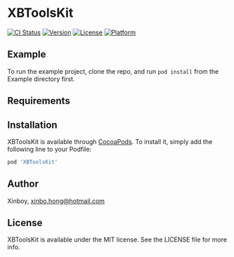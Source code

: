 # XBToolsKit

[![CI Status](https://img.shields.io/travis/Xinboy/XBToolsKit.svg?style=flat)](https://travis-ci.org/Xinboy/XBToolsKit)
[![Version](https://img.shields.io/cocoapods/v/XBToolsKit.svg?style=flat)](https://cocoapods.org/pods/XBToolsKit)
[![License](https://img.shields.io/cocoapods/l/XBToolsKit.svg?style=flat)](https://cocoapods.org/pods/XBToolsKit)
[![Platform](https://img.shields.io/cocoapods/p/XBToolsKit.svg?style=flat)](https://cocoapods.org/pods/XBToolsKit)

## Example

To run the example project, clone the repo, and run `pod install` from the Example directory first.

## Requirements

## Installation

XBToolsKit is available through [CocoaPods](https://cocoapods.org). To install
it, simply add the following line to your Podfile:

```ruby
pod 'XBToolsKit'
```

## Author

Xinboy, xinbo.hong@hotmail.com

## License

XBToolsKit is available under the MIT license. See the LICENSE file for more info.
